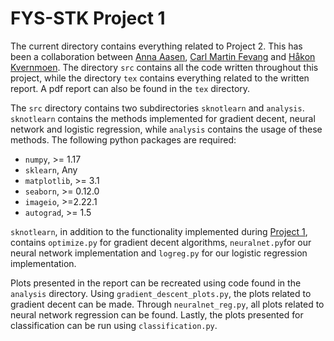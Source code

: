 # FYS-STK Project 1

The current directory contains everything related to Project 2. This has been a collaboration between [Anna Aasen](https://github.com/Annaaasen), [Carl Martin Fevang](https://github.com/carlmfe) and [Håkon Kvernmoen](https://github.com/hkve). The directory ``src`` contains all the code written throughout this project, while the directory ``tex`` contains everything related to the written report. A pdf report can also be found in the `tex` directory.

The ``src`` directory contains two subdirectories ``sknotlearn`` and ``analysis``. ``sknotlearn`` contains the methods implemented for gradient decent, neural network and logistic regression, while ``analysis`` contains the usage of these methods. The following python packages are required:

* ``numpy``, >= 1.17
* ``sklearn``, Any
* ``matplotlib``, >= 3.1
* ``seaborn``, >= 0.12.0
* ``imageio``, >=2.22.1
* ``autograd``, >= 1.5

``sknotlearn``, in addition to the functionality implemented during [Project 1](https://github.com/hkve/FYS-STK4155/tree/main/Project1), contains ``optimize.py`` for gradient decent algorithms, ``neuralnet.py``for our neural network implementation and ``logreg.py`` for our logistic regression implementation.

Plots presented in the report can be recreated using code found in the ``analysis`` directory. Using ``gradient_descent_plots.py``, the plots related to gradient decent can be made. Through ``neuralnet_reg.py``, all plots related to neural network regression can be found. Lastly, the plots presented for classification can be run using ``classification.py``.  